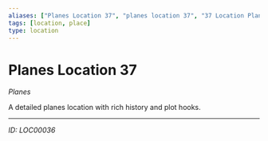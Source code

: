 ```yaml
---
aliases: ["Planes Location 37", "planes location 37", "37 Location Planes"]
tags: [location, place]
type: location
---
```


# Planes Location 37

*Planes*

A detailed planes location with rich history and plot hooks.

---
*ID: LOC00036*